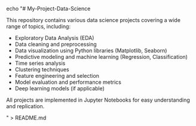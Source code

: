 echo "# My-Project-Data-Science

This repository contains various data science projects covering a wide range of topics, including:

- Exploratory Data Analysis (EDA)
- Data cleaning and preprocessing
- Data visualization using Python libraries (Matplotlib, Seaborn)
- Predictive modeling and machine learning (Regression, Classification)
- Time series analysis
- Clustering techniques
- Feature engineering and selection
- Model evaluation and performance metrics
- Deep learning models (if applicable)

All projects are implemented in Jupyter Notebooks for easy understanding and replication.

" > README.md

